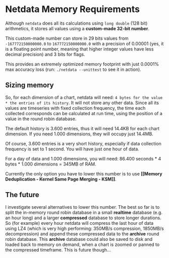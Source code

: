 # Netdata Memory Requirements

Although `netdata` does all its calculations using `long double` (128 bit) arithmetics, it stores all values using a **custom-made 32-bit number**.

This custom-made number can store in 29 bits values from `-167772150000000.0` to  `167772150000000.0` with a precision of 0.00001 (yes, it is a floating point number, meaning that higher integer values have less decimal precision) and 3 bits for flags.

This provides an extremely optimized memory footprint with just 0.0001% max accuracy loss (run: `./netdata --unittest` to see it in action).

## Sizing memory

So, for each dimension of a chart, netdata will need: `4 bytes for the value * the entries of its history`. It will not store any other data. Since all its values are timeseries with fixed collection frequency, the time each collected corresponds can be calculated at run time, using the position of a value in the round robin database.

The default history is 3.600 entries, thus it will need 14.4KB for each chart dimension. If you need 1.000 dimensions, they will occupy just 14.4MB.

Of course, 3.600 entries is a very short history, especially if data collection frequency is set to 1 second. You will have just one hour of data.

For a day of data and 1.000 dimensions, you will need: 86.400 seconds * 4 bytes * 1.000 dimensions = 345MB of RAM.

Currently the only option you have to lower this number is to use **[[Memory Deduplication - Kernel Same Page Merging - KSM]]**.

## The future

I investigate several alternatives to lower this number. The best so far is to split the in-memory round robin database in a small **realtime** database (e.g. an hour long) and a larger **compressed** database to store longer durations. So (for example) every hour netdata will compress the last hour of data using LZ4 (which is very high performing: 350MB/s compression, 1850MB/s decompression) and append these compressed data to the **archive** round robin database. This **archive** database could also be saved to disk and loaded back to memory on demand, when a chart is zoomed or panned to the compressed timeframe. This is future though...
